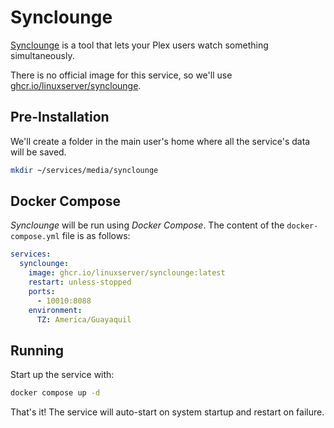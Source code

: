 # Synclounge

[Synclounge](https://synclounge.tv/) is a tool that lets your Plex users watch something simultaneously.

There is no official image for this service, so we'll use [ghcr.io/linuxserver/synclounge](https://hub.docker.com/r/linuxserver/synclounge).

## Pre-Installation

We'll create a folder in the main user's home where all the service's data will be saved.

```bash
mkdir ~/services/media/synclounge
```

## Docker Compose

*Synclounge* will be run using *Docker Compose*. The content of the `docker-compose.yml` file is as follows:

```yaml
services:
  synclounge:
    image: ghcr.io/linuxserver/synclounge:latest
    restart: unless-stopped
    ports:
      - 10010:8088
    environment:
      TZ: America/Guayaquil
```

## Running

Start up the service with:

```bash
docker compose up -d
```

That's it! The service will auto-start on system startup and restart on failure.
